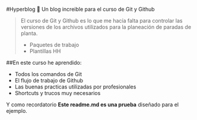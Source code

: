 #Hyperblog 💎
Un blog increible para el curso de Git y Github
>El curso de Git y Github es lo que me hacía falta para controlar las versiones de los archivos utilizados  para la planeación de paradas de planta.
> - Paquetes de trabajo
> - Plantillas HH

##En este curso he aprendido:
* Todos los comandos de Git
* El flujo de trabajo de Github
* Las buenas practicas utilizadas por profesionales
* Shortcuts y trucos muy necesarios

Y como recordatorio **Este readme.md es una prueba** diseñado para el ejemplo.